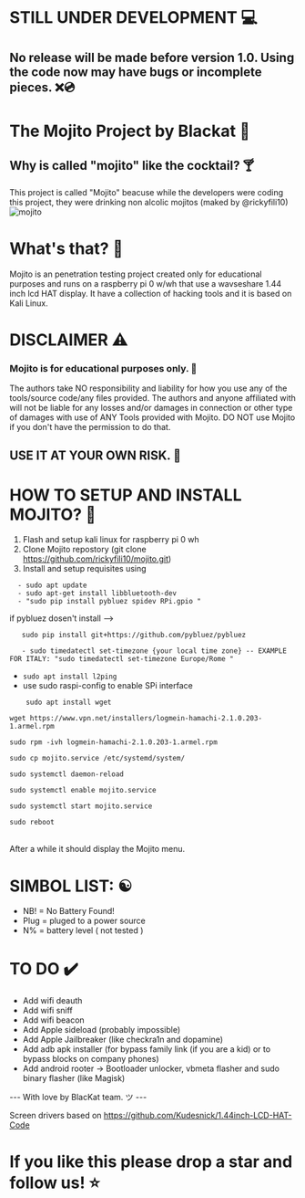 # STILL UNDER DEVELOPMENT 💻
## No release will be made before version 1.0. Using the code now may have bugs or incomplete pieces. ❌💿

# The Mojito Project by Blackat 🍹

## Why is called "mojito" like the cocktail? 🍸
This project is called "Mojito" beacuse while the developers were coding this project, they were drinking non alcolic mojitos (maked by @rickyfili10)
![mojito](https://github.com/user-attachments/assets/b10b95f5-7286-47bb-a8e1-64bc07b0ffd4)

# What's that? 🤔
Mojito is an penetration testing project created only for educational purposes and runs on a raspberry pi 0 w/wh that use a wavseshare 1.44 inch lcd HAT display. It have a collection of hacking tools and it is based on Kali Linux. 

# DISCLAIMER ⚠️
### Mojito is for educational purposes only. 📝
The authors take NO responsibility and liability for how you use any of the tools/source code/any files provided. The authors and anyone affiliated with will not be liable for any losses and/or damages in connection or other type of damages with use of ANY Tools provided with Mojito. DO NOT use Mojito if you don't have the permission to do that. 
## USE IT AT YOUR OWN RISK. 🫵

# HOW TO SETUP AND INSTALL MOJITO? 🔧
1. Flash and setup kali linux for raspberry pi 0 wh
2. Clone Mojito repostory (git clone https://github.com/rickyfili10/mojito.git)
3. Install and setup requisites using
 ```
   - sudo apt update
   - sudo apt-get install libbluetooth-dev
   - "sudo pip install pybluez spidev RPi.gpio "
```
   if pybluez dosen't install --> 
``` 
   sudo pip install git+https://github.com/pybluez/pybluez 
```
```
   - sudo timedatectl set-timezone {your local time zone} -- EXAMPLE FOR ITALY: "sudo timedatectl set-timezone Europe/Rome "
```
   - ```sudo apt install l2ping ```
   - use sudo raspi-config to enable SPi interface
```
    sudo apt install wget
```
```
wget https://www.vpn.net/installers/logmein-hamachi-2.1.0.203-1.armel.rpm
```
 ```
 sudo rpm -ivh logmein-hamachi-2.1.0.203-1.armel.rpm
```
 ```
 sudo cp mojito.service /etc/systemd/system/
```
```
sudo systemctl daemon-reload
```
 ```
 sudo systemctl enable mojito.service
```
 ```
sudo systemctl start mojito.service
 ```
 ```
 sudo reboot
```
  <br>After a while it should display the Mojito menu.
# SIMBOL LIST: ☯️
   - NB! = No Battery Found!<br>
   - Plug = pluged to a power source<br>
   - N% = battery level ( not tested )<br>
# TO DO ✔️
   - Add wifi deauth
   - Add wifi sniff
   - Add wifi beacon
   - Add Apple sideload (probably impossible)
   - Add Apple Jailbreaker (like checkra1n and dopamine)
   - Add adb apk installer (for bypass family link (if you are a kid) or to bypass blocks on company phones)
   - Add android rooter -> Bootloader unlocker, vbmeta flasher and sudo binary flasher (like Magisk)


--- With love by BlacKat team. ツ ---

Screen drivers based on https://github.com/Kudesnick/1.44inch-LCD-HAT-Code
# If you like this please drop a star and follow us! ⭐
